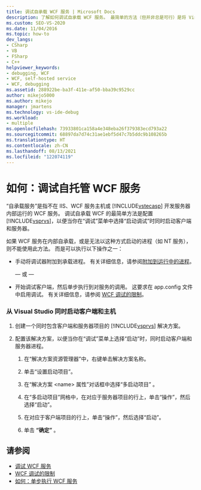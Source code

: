 ```yaml
---
title: 调试自承载 WCF 服务 | Microsoft Docs
description: 了解如何调试自承载 WCF 服务。 最简单的方法（但并非总是可行）是将 Visual Studio 配置为同时启动客户端和服务器。
ms.custom: SEO-VS-2020
ms.date: 11/04/2016
ms.topic: how-to
dev_langs:
- CSharp
- VB
- FSharp
- C++
helpviewer_keywords:
- debugging, WCF
- WCF, self-hosted service
- WCF, debugging
ms.assetid: 288922be-ba3f-411e-af50-bba39c9529cc
author: mikejo5000
ms.author: mikejo
manager: jmartens
ms.technology: vs-ide-debug
ms.workload:
- multiple
ms.openlocfilehash: 73933801ca158a4e348eba26f379383ecd793a22
ms.sourcegitcommit: 68897da7d74c31ae1ebf5d47c7b5ddc9b108265b
ms.translationtype: HT
ms.contentlocale: zh-CN
ms.lasthandoff: 08/13/2021
ms.locfileid: "122074119"
---
```

# <a name="how-to-debug-a-self-hosted-wcf-service"></a>如何：调试自托管 WCF 服务
“自承载服务”是指不在 IIS、WCF 服务主机或 [!INCLUDE[vstecasp](../code-quality/includes/vstecasp_md.md)] 开发服务器内部运行的 WCF 服务。 调试自承载 WCF 的最简单方法是配置 [!INCLUDE[vsprvs](../code-quality/includes/vsprvs_md.md)]，以便当你在“调试”菜单中选择“启动调试”时同时启动客户端和服务器。

 如果 WCF 服务在内部自承载，或是无法以这种方式启动的进程（如 NT 服务），则不能使用此方法。 而是可以执行以下操作之一：

- 手动将调试器附加到承载进程。 有关详细信息，请参阅[附加到运行中的进程](../debugger/attach-to-running-processes-with-the-visual-studio-debugger.md)。

     — 或 —

- 开始调试客户端，然后单步执行到对服务的调用。 这要求在 app.config 文件中启用调试。 有关详细信息，请参阅 [WCF 调试的限制](../debugger/limitations-on-wcf-debugging.md)。

### <a name="to-start-both-client-and-host-from-visual-studio"></a>从 Visual Studio 同时启动客户端和主机

1. 创建一个同时包含客户端和服务器项目的 [!INCLUDE[vsprvs](../code-quality/includes/vsprvs_md.md)] 解决方案。

2. 配置该解决方案，以便当你在“调试”菜单上选择“启动”时，同时启动客户端和服务器进程。

   1. 在“解决方案资源管理器”中，右键单击解决方案名称。

   2. 单击“设置启动项目”。

   3. 在“解决方案 \<name> 属性”对话框中选择“多启动项目” 。

   4. 在“多启动项目”网格中，在对应于服务器项目的行上，单击“操作”，然后选择“启动”。

   5. 在对应于客户端项目的行上，单击“操作”，然后选择“启动”。

   6. 单击 **“确定”** 。

## <a name="see-also"></a>请参阅
- [调试 WCF 服务](../debugger/debugging-wcf-services.md)
- [WCF 调试的限制](../debugger/limitations-on-wcf-debugging.md)
- [如何：单步执行 WCF 服务](../debugger/how-to-step-into-wcf-services.md)
